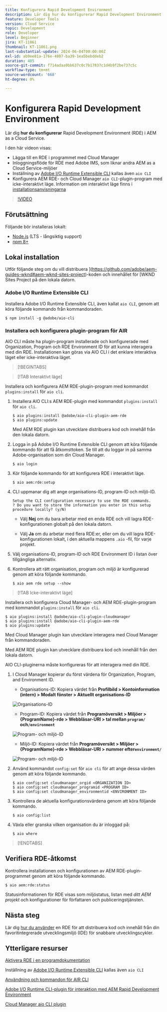 ```yaml
---
title: Konfigurera Rapid Development Environment
description: Lär dig hur du konfigurerar Rapid Development Environment för AEM as a Cloud Service.
feature: Developer Tools
version: Cloud Service
topic: Development
role: Developer
level: Beginner
jira: KT-11861
thumbnail: KT-11861.png
last-substantial-update: 2024-06-04T00:00:00Z
exl-id: ab9ee81a-176e-4807-ba39-1ea5bebddeb2
duration: 485
source-git-commit: f714adaa9bb637c0c7b17837c1d4b9f2be737c5c
workflow-type: tm+mt
source-wordcount: '668'
ht-degree: 0%

---
```


# Konfigurera Rapid Development Environment

Lär dig **hur du konfigurerar** Rapid Development Environment (RDE) i AEM as a Cloud Service.

I den här videon visas:

- Lägga till en RDE i programmet med Cloud Manager
- Inloggningsflöde för RDE med Adobe IMS, som liknar andra AEM as a Cloud Service-miljöer
- Inställning av [Adobe I/O Runtime Extensible CLI](https://developer.adobe.com/runtime/docs/guides/tools/cli_install/) kallas även `aio CLI`
- Konfigurera AEM RDE- och Cloud Manager `aio CLI`-plugin-program med icke-interaktivt läge. Information om interaktivt läge finns i [installationsanvisningarna](#setup-the-aem-rde-plugin)

>[!VIDEO](https://video.tv.adobe.com/v/3415490?quality=12&learn=on)

## Förutsättning

Följande bör installeras lokalt:

- [Node.js](https://nodejs.org/en/) (LTS - långsiktig support)
- [npm 8+](https://docs.npmjs.com/)

## Lokal installation

Utför följande steg om du vill distribuera ](https://github.com/adobe/aem-guides-wknd#aem-wknd-sites-project)-koden och innehållet för [WKND Sites Project på den lokala datorn.

### Adobe I/O Runtime Extensible CLI

Installera Adobe I/O Runtime Extensible CLI, även kallat `aio CLI`, genom att köra följande kommando från kommandoraden.

```shell
$ npm install -g @adobe/aio-cli
```

### Installera och konfigurera plugin-program för AIR

AIO CLI måste ha plugin-program installerade och konfigurerade med Organization, Program och RDE Environment ID för att kunna interagera med din RDE. Installationen kan göras via AIO CLI i det enklare interaktiva läget eller icke-interaktiva läget.

>[!BEGINTABS]

>[!TAB Interaktivt läge]

Installera och konfigurera AEM RDE-plugin-program med kommandot `plugins:install` för `aio cli`.

1. Installera AIO CLI:s AEM RDE-plugin med kommandot `plugins:install` för `aio cli`.

   ```shell
   $ aio plugins:install @adobe/aio-cli-plugin-aem-rde    
   $ aio plugins:update
   ```

   Med AEM RDE plugin kan utvecklare distribuera kod och innehåll från den lokala datorn.

2. Logga in på Adobe I/O Runtime Extensible CLI genom att köra följande kommando för att få åtkomsttoken. Se till att du loggar in på samma Adobe-organisation som din Cloud Manager.

   ```shell
   $ aio login
   ```

3. Kör följande kommando för att konfigurera RDE i interaktivt läge.

   ```shell
   $ aio aem:rde:setup
   ```

4. CLI uppmanar dig att ange organisations-ID, program-ID och miljö-ID.

   ```shell
   Setup the CLI configuration necessary to use the RDE commands.
   ? Do you want to store the information you enter in this setup procedure locally? (y/N)
   ```

   - Välj __Nej__ om du bara arbetar med en enda RDE och vill lagra RDE-konfigurationen globalt på den lokala datorn.

   - Välj __Ja__ om du arbetar med flera RDE:er, eller om du vill lagra RDE-konfigurationen lokalt, i den aktuella mappens `.aio` -fil, för varje projekt.

5. Välj organisations-ID, program-ID och RDE Environment ID i listan över tillgängliga alternativ.

6. Kontrollera att rätt organisation, program och miljö är konfigurerad genom att köra följande kommando.

   ```shell
   $ aio aem rde setup --show
   ```

>[!TAB Icke-interaktivt läge]

Installera och konfigurera Cloud Manager- och AEM RDE-plugin-program med kommandot `plugins:install` för `aio cli`.

```shell
$ aio plugins:install @adobe/aio-cli-plugin-cloudmanager
$ aio plugins:install @adobe/aio-cli-plugin-aem-rde
$ aio plugins:update
```

Med Cloud Manager plugin kan utvecklare interagera med Cloud Manager från kommandoraden.

Med AEM RDE plugin kan utvecklare distribuera kod och innehåll från den lokala datorn.

AIO CLI-pluginerna måste konfigureras för att interagera med din RDE.

1. I Cloud Manager kopierar du först värdena för Organization, Program, and Environment ID.

   - Organisations-ID: Kopiera värdet från **Profilbild > Kontoinformation (intern) > Modalt fönster > Aktuellt organisations-ID**

   ![Organisations-ID](./assets/Org-ID.png)

   - Program-ID: Kopiera värdet från **Programöversikt > Miljöer > {ProgramName}-rde > Webbläsar-URI > tal mellan `program/` och`/environment`**

   ![Program- och miljö-ID](./assets/Program-Environment-Id.png)

   - Miljö-ID: Kopiera värdet från **Programöversikt > Miljöer > {ProgramName}-rde > Webbläsar-URI > nummer efter`environment/`**

   ![Program- och miljö-ID](./assets/Program-Environment-Id.png)

1. Använd kommandot `config:set` för `aio cli` för att ange dessa värden genom att köra följande kommando.

   ```shell
   $ aio config:set cloudmanager_orgid <ORGANIZATION ID>
   $ aio config:set cloudmanager_programid <PROGRAM ID>
   $ aio config:set cloudmanager_environmentid <ENVIRONMENT ID>
   ```

1. Kontrollera de aktuella konfigurationsvärdena genom att köra följande kommando.

   ```shell
   $ aio config:list
   ```

1. Växla eller granska vilken organisation du är inloggad på:

   ```shell
   $ aio where
   ```

>[!ENDTABS]

## Verifiera RDE-åtkomst

Kontrollera installationen och konfigurationen av AEM RDE-plugin-programmet genom att köra följande kommando.

```shell
$ aio aem:rde:status
```

Statusinformationen för RDE visas som miljöstatus, listan med _ditt AEM projekt_ och konfigurationer för författaren och publiceringstjänsten.

## Nästa steg

Lär dig [hur du använder](./how-to-use.md) en RDE för att distribuera kod och innehåll från din favoritintegrerade utvecklingsmiljö (IDE) för snabbare utvecklingscykler.


## Ytterligare resurser

[Aktivera RDE i en programdokumentation](https://experienceleague.adobe.com/docs/experience-manager-cloud-service/content/implementing/developing/rapid-development-environments.html#enabling-rde-in-a-program)

Inställning av [Adobe I/O Runtime Extensible CLI](https://developer.adobe.com/runtime/docs/guides/tools/cli_install/) kallas även `aio CLI`

[Användning och kommandon för AIR CLI](https://github.com/adobe/aio-cli#usage)

[Adobe I/O Runtime CLI-plugin för interaktion med AEM Rapid Development Environment](https://github.com/adobe/aio-cli-plugin-aem-rde#aio-cli-plugin-aem-rde)

[Cloud Manager aio CLI plugin](https://github.com/adobe/aio-cli-plugin-cloudmanager)
